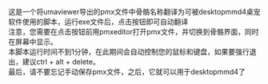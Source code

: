 这是一个将umaviewer导出的pmx文件中骨骼名称翻译为可被desktopmmd4桌宠软件使用的脚本，运行exe文件后，点击按钮即可自动翻译  
注意，您需要在点击按钮前用pmxeditor打开pmx文件，并切换到骨骼界面，同时在屏幕中显示。  
本脚本运行时间不到1分钟，在此期间会自动控制您的鼠标和键盘，如果要强行退出，建议ctrl + alt + delete。  
最后，请不要忘记手动保存pmx文件，之后，它就可以用于desktopmmd4了

